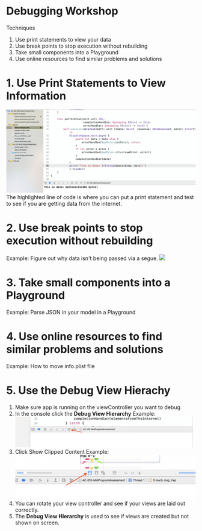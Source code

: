 # Debugging Workshop

Techniques

1. Use print statements to view your data
2. Use break points to stop execution without rebuilding
3. Take small components into a Playground
4. Use online resources to find similar problems and solutions


# 1. Use Print Statements to View Information

![](debugAssets/Data.png)
The highlighted line of code is where you can put a print statement and test to see if you are getting data from the internet.


# 2. Use break points to stop execution without rebuilding

Example: Figure out why data isn't being passed via a segue.
![](https://media.giphy.com/media/xULW8ieQVRWnA4lT1e/giphy.gif)

# 3. Take small components into a Playground

Example: Parse JSON in your model in a Playground

# 4. Use online resources to find similar problems and solutions

Example: How to move info.plist file

# 5. Use the Debug View Hierachy
1. Make sure app is running on the viewController you want to debug
2. In the console click the **Debug View Hierarchy** 
Example: ![](debugAssets/Screen1.png)
3. Click Show Clipped Content
Example: ![](debugAssets/Screen2.png)
4. You can rotate your view controller and see if your views are laid out correctly.
5. The **Debug View Hierarchy** is used to see if views are created but not shown on screen. 
